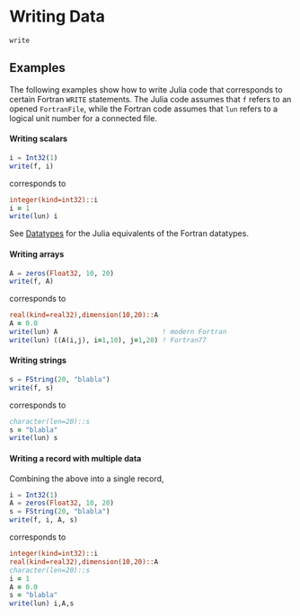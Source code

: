 # Writing Data

```@docs
write
```

## Examples

The following examples show how to write Julia code that corresponds to
certain Fortran `WRITE` statements. The Julia code assumes that `f` refers
to an opened `FortranFile`, while the Fortran code assumes that `lun` refers
to a logical unit number for a connected file.

#### Writing scalars

```julia
i = Int32(1)
write(f, i)
```
corresponds to
```fortran
integer(kind=int32)::i
i = 1
write(lun) i
```

See [Datatypes](@ref) for the Julia equivalents of the Fortran datatypes.

#### Writing arrays

```julia
A = zeros(Float32, 10, 20)
write(f, A)
```
corresponds to
```fortran
real(kind=real32),dimension(10,20)::A
A = 0.0
write(lun) A                          ! modern Fortran
write(lun) ((A(i,j), i=1,10), j=1,20) ! Fortran77
```

#### Writing strings

```julia
s = FString(20, "blabla")
write(f, s)
```
corresponds to
```fortran
character(len=20)::s
s = "blabla"
write(lun) s
```

#### Writing a record with multiple data

Combining the above into a single record,
```julia
i = Int32(1)
A = zeros(Float32, 10, 20)
s = FString(20, "blabla")
write(f, i, A, s)
```
corresponds to
```fortran
integer(kind=int32)::i
real(kind=real32),dimension(10,20)::A
character(len=20)::s
i = 1
A = 0.0
s = "blabla"
write(lun) i,A,s
```
